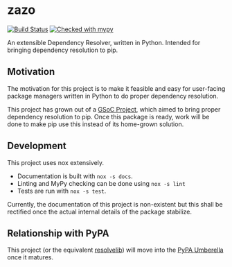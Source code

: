 # zazo

[![Build Status](https://travis-ci.org/pradyunsg/zazo.svg?branch=master)](https://travis-ci.org/pradyunsg/zazo)
[![Checked with mypy](http://www.mypy-lang.org/static/mypy_badge.svg)](http://mypy-lang.org/)

An extensible Dependency Resolver, written in Python. Intended for bringing dependency resolution to pip.

## Motivation

The motivation for this project is to make it feasible and easy for user-facing package managers written in Python to do proper dependency resolution.

This project has grown out of a [GSoC Project], which aimed to bring proper dependency resolution to pip. Once this package is ready, work will be done to make pip use this instead of its home-grown solution.

## Development

This project uses nox extensively.

- Documentation is built with `nox -s docs`.
- Linting and MyPy checking can be done using `nox -s lint`
- Tests are run with `nox -s test`.

Currently, the documentation of this project is non-existent but this shall be rectified once the actual internal details of the package stabilize.

## Relationship with PyPA

This project (or the equivalent [resolvelib]) will move into the [PyPA Umberella][pypa] once it matures.

[GSoC Project]: https://summerofcode.withgoogle.com/archive/2017/projects/5797394100781056/
[resolvelib]: https://github.com/sarugaku/resolvelib
[pypa]: https://github.com/pypa
